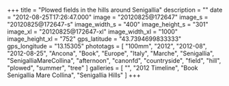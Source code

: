 +++
title = "Plowed fields in the hills around Senigallia"
description = ""
date = "2012-08-25T17:26:47.000"
image = "20120825@172647"
image_s = "20120825@172647-s"
image_width_s = "400"
image_height_s = "301"
image_xl = "20120825@172647-xl"
image_width_xl = "1000"
image_height_xl = "752"
gps_latitude = "43.7394699833333"
gps_longitude = "13.15305"
phototags = [ "100mm", "2012", "2012-08", "2012-08-25", "Ancona", "Book", "Europe", "Italy", "Marche", "Senigallia", "SenigalliaMareCollina", "afternoon", "canonfd", "countryside", "field", "hill", "plowed", "summer", "tree" ]
galleries = [ "", "2012 Timeline", "Book Senigallia Mare Collina", "Senigallia Hills" ]
+++
